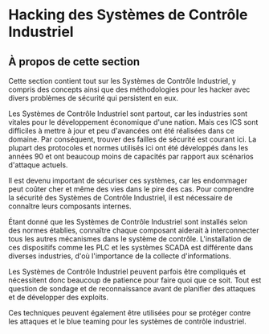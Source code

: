 # Hacking des Systèmes de Contrôle Industriel

## À propos de cette section

Cette section contient tout sur les Systèmes de Contrôle Industriel, y compris des concepts ainsi que des méthodologies pour les hacker avec divers problèmes de sécurité qui persistent en eux.

Les Systèmes de Contrôle Industriel sont partout, car les industries sont vitales pour le développement économique d'une nation. Mais ces ICS sont difficiles à mettre à jour et peu d'avancées ont été réalisées dans ce domaine. Par conséquent, trouver des failles de sécurité est courant ici. La plupart des protocoles et normes utilisés ici ont été développés dans les années 90 et ont beaucoup moins de capacités par rapport aux scénarios d'attaque actuels.

Il est devenu important de sécuriser ces systèmes, car les endommager peut coûter cher et même des vies dans le pire des cas. Pour comprendre la sécurité des Systèmes de Contrôle Industriel, il est nécessaire de connaître leurs composants internes.

Étant donné que les Systèmes de Contrôle Industriel sont installés selon des normes établies, connaître chaque composant aiderait à interconnecter tous les autres mécanismes dans le système de contrôle. L'installation de ces dispositifs comme les PLC et les systèmes SCADA est différente dans diverses industries, d'où l'importance de la collecte d'informations.

Les Systèmes de Contrôle Industriel peuvent parfois être compliqués et nécessitent donc beaucoup de patience pour faire quoi que ce soit. Tout est question de sondage et de reconnaissance avant de planifier des attaques et de développer des exploits.

Ces techniques peuvent également être utilisées pour se protéger contre les attaques et le blue teaming pour les systèmes de contrôle industriel.
